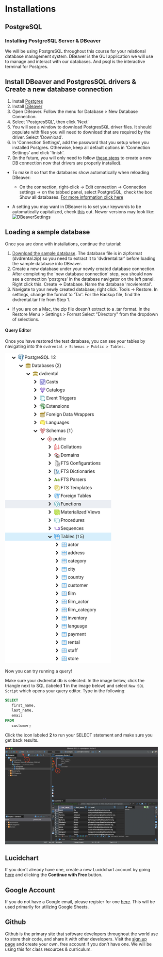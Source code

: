 # Installations

## PostgreSQL

### Installing PostgreSQL Server & DBeaver

We will be using PostgreSQL throughout this course for your relational database management system. DBeaver is the GUI application we will use to manage and interact with our databases. And psql is the interactive terminal for Postgres.

## Install DBeaver and PostgresSQL drivers & Create a new database connection

1. Install [Postgres](https://www.postgresql.org/)
3. Install [DBeaver](https://dbeaver.io/download/)
4. Open DBeaver. Follow the menu for Database > New Database Connection. 
5. Select 'PostgresSQL', then click 'Next'
6. You will see a window to download PostgresSQL driver files. It should populate with files you will need to download that are required by the driver. Select 'Download'.
7. In 'Connection Settings', add the password that you setup when you installed Postgres. Otherwise, keep all default options in 'Connection Settings' and click 'finish'.
8. (In the future, you will only need to follow [these steps](https://dbeaver.com/docs/wiki/Create-Connection/) to create a new DB connection now that drivers are properly installed).

- To make it so that the databases show automatically when reloading DBeaver: 
   - On the connection, right-click -> Edit connection -> Connection settings -> on the tabbed panel, select PostgreSQL, check the box Show all databases.  [For more information click here](https://stackoverflow.com/questions/54235029/dbeaver-can-only-see-default-postgresql-database-in-connection)

- A setting you may want in DBeaver is to set your keywords to be automatically capitalized, check [this](https://stackoverflow.com/questions/42004796/how-to-switch-the-capitals-characters-transform-in-dbeaver) out.  Newer versions may look like:
![DBeaverSettings](https://user-images.githubusercontent.com/13206337/235818799-d7162180-9063-4003-b709-021ea5340ae8.png)



## Loading a sample database

Once you are done with installations, continue the tutorial:

1. [Download the sample database](https://www.postgresqltutorial.com/wp-content/uploads/2019/05/dvdrental.zip). The database file is in zipformat (dvdrental.zip) so you need to extract it to 'dvdrental.tar' before loading the sample database into DBeaver.
2. Create a new database under your newly created database connection. After completing the 'new database connection' step, you should now see a connection 'postgres' in the database navigator on the left panel. Right click this. Create -> Database. Name the database 'movierental'.
3. Navigate to your newly created database; right click. Tools -> Restore. In settings, change the format to 'Tar'. For the Backup file, find the dvdrental.tar file from Step 1. 
- If you are on a Mac, the zip file doesn't extract to a .tar format. In the Restore Menu > Settings > Format Select "Directory" from the dropdown of selections.

#### Query Editor

Once you have restored the test database, you can see your tables by navigating into the `dvdrental > Schemas > Public > Tables`.

![Accessing the tables](./images/dvdrentals_tables.png)

Now you can try running a query!

Make sure your dvdrental db is selected. In the image below, click the triangle next to SQL (labeled **1** in the image below) and select `New SQL Script` which opens your query editor. Type in the following:

```sql
SELECT
   first_name,
   last_name,
   email
FROM
   customer;
```

Click the icon labeled **2** to run your SELECT statement and make sure you get back results.

![Query Editor](./images/run_select_query_dbeaver.png)

## Lucidchart

If you don't already have one, create a new Lucidchart account by going [here](https://app.lucidchart.com/users/registerLevel#/createAccount) and clicking the **Continue with Free** button.

## Google Account

If you do not have a Google email, please register for one [here](https://accounts.google.com/signup/v2/webcreateaccount?flowName=GlifWebSignIn&flowEntry=SignUp). This will be used primarily for utilizing Google Sheets.

## Github

Github is the primary site that software developers throughout the world use to store their code, and share it with other developers. Visit the [sign up page](https://github.com/join) and create your own, free account if you don't have one. We will be using this for class resources & curriculum.
